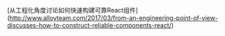 

[从工程化角度讨论如何快速构建可靠React组件]
(http://www.alloyteam.com/2017/03/from-an-engineering-point-of-view-discusses-how-to-construct-reliable-components-react/)
